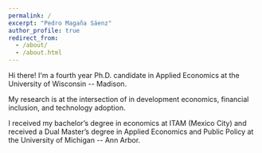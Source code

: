 ```yaml
---
permalink: /
excerpt: "Pedro Magaña Sáenz"
author_profile: true
redirect_from: 
  - /about/
  - /about.html
---
```


Hi there! I'm a fourth year Ph.D. candidate in Applied Economics at the University of Wisconsin -- Madison. 

My research is at the intersection of in development economics, financial inclusion, and technology adoption.

I received my bachelor’s degree in economics at ITAM (Mexico City) and received a Dual Master’s degree in Applied Economics and Public Policy at the University of Michigan -- Ann Arbor.